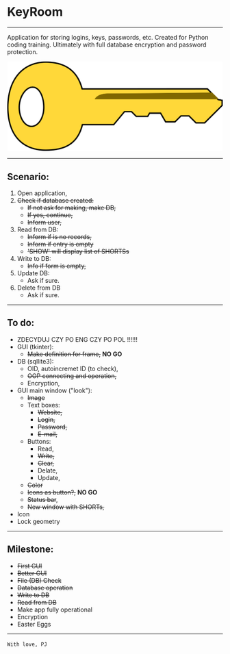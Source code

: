 # KeyRoom

***

Application for storing logins, keys, passwords, etc. Created for Python
coding training. Ultimately with full database encryption and password
protection.

![Key_image](img/key.svg)

***

## Scenario:

1. Open application,
2. ~~Check if database created:~~
    - ~~If not ~~ask for making~~, make DB,~~
    - ~~If yes, continue,~~
    - ~~Inform user,~~
3. Read from DB:
    - ~~Inform if is no records,~~
    - ~~Inform if entry is empty~~
    - ~~'SHOW' will display list of SHORTSs~~
4. Write to DB:
   - ~~Info if form is empty,~~
5. Update DB:
   - Ask if sure.
6. Delete from DB
   - Ask if sure.

***

## To do:

- ZDECYDUJ CZY PO ENG CZY PO POL !!!!!!
- GUI (tkinter):
  - ~~Make definition for frame,~~ **NO GO**
- DB (sqllite3):
  - OID, autoincremet ID (to check),
  - ~~OOP connecting and operation,~~
  - Encryption,
- GUI main window ("look"):
    - ~~Image~~
    - Text boxes:
      - ~~Website,~~
      - ~~Login,~~
      - ~~Password,~~
      - ~~E-mail,~~
    - Buttons:
      - Read,
      - ~~Write,~~
      - ~~Clear,~~
      - Delate,
      - Update,
   - ~~Color~~
   - ~~Icons as button?,~~ **NO GO**
   - ~~Status bar~~,
   - ~~New window with SHORTs,~~
- Icon
- Lock geometry

***

## Milestone:

- ~~First GUI~~
- ~~Better GUI~~
- ~~File (DB) Check~~
- ~~Database operation~~
- ~~Write to DB~~
- ~~Read from DB~~
- Make app fully operational
- Encryption
- Easter Eggs

***

`With love, PJ`
